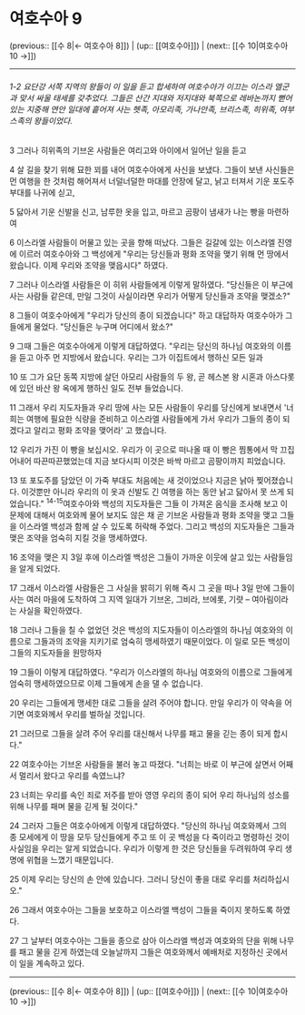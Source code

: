 # 여호수아 9

(previous:: [[수 8|← 여호수아 8]]) | (up:: [[여호수아]]) | (next:: [[수 10|여호수아 10 →]])

***
###### 1-2 요단강 서쪽 지역의 왕들이 이 일을 듣고 합세하여 여호수아가 이끄는 이스라 엘군과 맞서 싸울 태세를 갖추었다. 그들은 산간 지대와 저지대와 북쪽으로 레바논까지 뻗어 있는 지중해 연안 일대에 흩어져 사는 헷족, 아모리족, 가나안족, 브리스족, 히위족, 여부스족의 왕들이었다. 



3 
그러나 히위족의 기브온 사람들은 여리고와 아이에서 일어난 일을 듣고 



4 
살 길을 찾기 위해 묘한 꾀를 내어 여호수아에게 사신을 보냈다. 그들이 보낸 사신들은 먼 여행을 한 것처럼 해어져서 너덜너덜한 마대를 안장에 달고, 낡고 터져서 기운 포도주 부대를 나귀에 싣고, 



5 
닳아서 기운 신발을 신고, 남루한 옷을 입고, 마르고 곰팡이 냄새가 나는 빵을 마련하여 



6 
이스라엘 사람들이 머물고 있는 곳을 향해 떠났다. 그들은 길갈에 있는 이스라엘 진영에 이르러 여호수아와 그 백성에게 "우리는 당신들과 평화 조약을 맺기 위해 먼 땅에서 왔습니다. 이제 우리와 조약을 맺읍시다" 하였다. 



7 
그러나 이스라엘 사람들은 이 히위 사람들에게 이렇게 말하였다. "당신들은 이 부근에 사는 사람들 같은데, 만일 그것이 사실이라면 우리가 어떻게 당신들과 조약을 맺겠소?" 



8 
그들이 여호수아에게 "우리가 당신의 종이 되겠습니다" 하고 대답하자 여호수아가 그들에게 물었다. "당신들은 누구며 어디에서 왔소?" 



9 
그때 그들은 여호수아에게 이렇게 대답하였다. "우리는 당신의 하나님 여호와의 이름을 듣고 아주 먼 지방에서 왔습니다. 우리는 그가 이집트에서 행하신 모든 일과 



10 
또 그가 요단 동쪽 지방에 살던 아모리 사람들의 두 왕, 곧 헤스본 왕 시혼과 아스다롯에 있던 바산 왕 옥에게 행하신 일도 전부 들었습니다. 



11 
그래서 우리 지도자들과 우리 땅에 사는 모든 사람들이 우리를 당신에게 보내면서 '너희는 여행에 필요한 식량을 준비하고 이스라엘 사람들에게 가서 우리가 그들의 종이 되겠다고 알리고 평화 조약을 맺어라' 고 했습니다. 



12 
우리가 가진 이 빵을 보십시오. 우리가 이 곳으로 떠나올 때 이 빵은 찜통에서 막 끄집어내어 따끈따끈했었는데 지금 보다시피 이것은 바싹 마르고 곰팡이까지 피었습니다. 



13 
또 포도주를 담았던 이 가죽 부대도 처음에는 새 것이었으나 지금은 낡아 찢어졌습니다. 이것뿐만 아니라 우리의 이 옷과 신발도 긴 여행을 하는 동안 낡고 닳아서 못 쓰게 되었습니다." <sup class="versenum">14-15</sup>여호수아와 백성의 지도자들은 그들 이 가져온 음식을 조사해 보고 이 문제에 대해서 여호와께 물어 보지도 않은 채 곧 기브온 사람들과 평화 조약을 맺고 그들을 이스라엘 백성과 함께 살 수 있도록 허락해 주었다. 그리고 백성의 지도자들은 그들과 맺은 조약을 엄숙히 지킬 것을 맹세하였다. 



16 
조약을 맺은 지 3일 후에 이스라엘 백성은 그들이 가까운 이웃에 살고 있는 사람들임을 알게 되었다. 



17 
그래서 이스라엘 사람들은 그 사실을 밝히기 위해 즉시 그 곳을 떠나 3일 만에 그들이 사는 여러 마을에 도착하여 그 지역 일대가 기브온, 그비라, 브에롯, 기럇 – 여아림이라는 사실을 확인하였다. 



18 
그러나 그들을 칠 수 없었던 것은 백성의 지도자들이 이스라엘의 하나님 여호와의 이름으로 그들과의 조약을 지키기로 엄숙히 맹세하였기 때문이었다. 이 일로 모든 백성이 그들의 지도자들을 원망하자 



19 
그들이 이렇게 대답하였다. "우리가 이스라엘의 하나님 여호와의 이름으로 그들에게 엄숙히 맹세하였으므로 이제 그들에게 손을 댈 수 없습니다. 



20 
우리는 그들에게 맹세한 대로 그들을 살려 주어야 합니다. 만일 우리가 이 약속을 어기면 여호와께서 우리를 벌하실 것입니다. 



21 
그러므로 그들을 살려 주어 우리를 대신해서 나무를 패고 물을 긷는 종이 되게 합시다." 



22 
여호수아는 기브온 사람들을 불러 놓고 따졌다. "너희는 바로 이 부근에 살면서 어째서 멀리서 왔다고 우리를 속였느냐? 



23 
너희는 우리를 속인 죄로 저주를 받아 영영 우리의 종이 되어 우리 하나님의 성소를 위해 나무를 패며 물을 긷게 될 것이다." 



24 
그러자 그들은 여호수아에게 이렇게 대답하였다. "당신의 하나님 여호와께서 그의 종 모세에게 이 땅을 모두 당신들에게 주고 또 이 곳 백성을 다 죽이라고 명령하신 것이 사실임을 우리는 알게 되었습니다. 우리가 이렇게 한 것은 당신들을 두려워하여 우리 생명에 위협을 느꼈기 때문입니다. 



25 
이제 우리는 당신의 손 안에 있습니다. 그러니 당신이 좋을 대로 우리를 처리하십시오." 



26 
그래서 여호수아는 그들을 보호하고 이스라엘 백성이 그들을 죽이지 못하도록 하였다. 



27 
그 날부터 여호수아는 그들을 종으로 삼아 이스라엘 백성과 여호와의 단을 위해 나무를 패고 물을 긷게 하였는데 오늘날까지 그들은 여호와께서 예배처로 지정하신 곳에서 이 일을 계속하고 있다.

***

(previous:: [[수 8|← 여호수아 8]]) | (up:: [[여호수아]]) | (next:: [[수 10|여호수아 10 →]])
